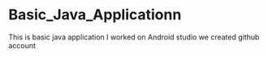 # Basic_Java_Applicationn
This is basic java application I worked on Android studio
we created github account
